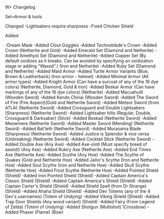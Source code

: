 W+ Changelog

Set=Armor & tools

Changed
-Lightsabers require sharpness
-Fixed Chicken Shield

Added

-Dream Mask
-Added Clout Goggles
-Added Technoblade's Crown
-Added Crown (Netherite and Gold)
-Added Emerald Set (Diamond and Netherite)
-Added Amethyst Set (Diamond and Netherite)
-Added Copper Set (By default oxidizes as it breaks. Can be avoided by specifying an oxidization stage or adding "Waxed".) (Iron and Netherite)
-Added Ruby Set (Diamond and Netherite)
-Added Maid Armor
-Added Turtle Armor Variants (Blue, Brown & Leatherback) (Iron armor - helmet)
-Added Minimal Armor (All armor types)
-Added Knight Armor (Can have a surcoat of any of the 16 dye colors) (Netherite, Diamond, Gold & Iron)
-Added Beskar Armor (Can have markings of any of the 16 dye colors) (Netherite)
-Added Macuahuitl (Wooden Sword)
-Added Kendo Chinai (Wooden Sword)
-Added The Sword of Fire (Fire Aspect)(Gold and Netherite Sword)
-Added Meteor Sword (from ATLA) (Netherite Sword)
-Added Crossguard and Double Lightsabers (Sharpness) (Netherite Sword)
-Added Lightsaber hilts (Regular, Double, Crossguard & Darksaber) (Stick)
-Added Beskad (Netherite Sword)
-Added Meowmere (Netherite Sword)
-Added Master Sword (Mending) (Netherite Sword)
-Added Bat'leth (Netherite Sword)
-Added Murasama Blade (Sharpness) (Netherite Sword)
-Added Justice is Splendor & vice versa (Unbreaking) (Netherite Sword)
-Added Cocktail Stick (Netherite Sword)
-Added Double Axe (Any Axe)
-Added Axe-olotl (Must specify breed of axolotl) (Any Axe)
-Added Rukiry Axe (Netherite Axe)
-Added End Times Axe (Netherite Axe)
-Added Scythe (Any Hoe)
-Added The Scythe of Quakes (Gold and Netherite Hoe)
-Added Jailor's Scythe (Iron and Netherite Hoe)
-Added Soul Scythe (Iron and Netherite Hoe)
-Added Skull Scythe (Netherite Hoe)
-Added Frost Scythe (Netherite Hoe)
-Added Pointed Shield (Shield)
-Added Iron Pointed Shield (Shield)
-Added Captain America's Classic Shield (Shield)
-Added Captain America's Shield (Shield)
-Added Captain Carter's Shield (Shield)
-Added Shield Spell (from Dr Strange) (Shield)
-Added Ahaha Shield (Shield)
-Added Dev Totems (any of the 4 Dev's usernames) (Totem of Undying)
-Added Viking Shield (Shield)
-Added Trap Door Shields (Any wood variant) (Shield)
-Added Fairy (From Legend of Zelda) (Totem of Undying)
-Added Shotgun (Multishot) (Crossbow)
-Added Phaser (Flame) (Bow)
